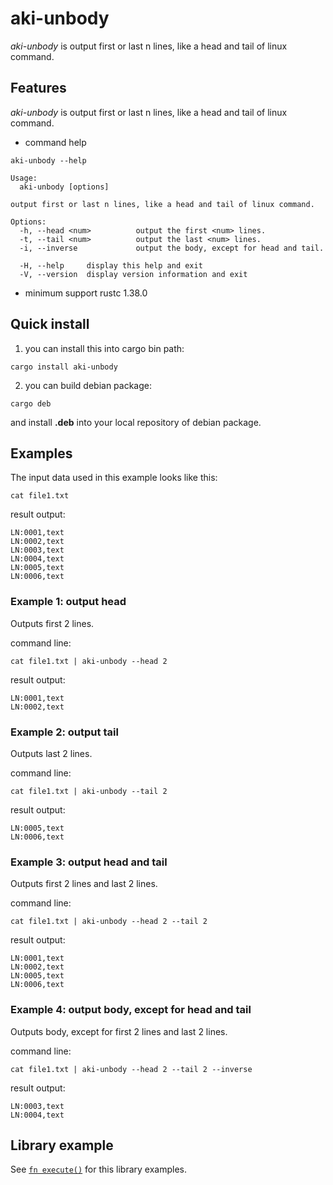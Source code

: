 # aki-unbody

*aki-unbody* is output first or last n lines, like a head and tail of linux command.

## Features

*aki-unbody*  is output first or last n lines, like a head and tail of linux command.

* command help

```text
aki-unbody --help
```

```text
Usage:
  aki-unbody [options]

output first or last n lines, like a head and tail of linux command.

Options:
  -h, --head <num>          output the first <num> lines.
  -t, --tail <num>          output the last <num> lines.
  -i, --inverse             output the body, except for head and tail.

  -H, --help     display this help and exit
  -V, --version  display version information and exit
```

* minimum support rustc 1.38.0

## Quick install

1. you can install this into cargo bin path:

```text
cargo install aki-unbody
```

2. you can build debian package:

```text
cargo deb
```

and install **.deb** into your local repository of debian package.

## Examples

The input data used in this example looks like this:

```
cat file1.txt
```

result output:
```
LN:0001,text
LN:0002,text
LN:0003,text
LN:0004,text
LN:0005,text
LN:0006,text
```

### Example 1: output head

Outputs first 2 lines.

command line:
```
cat file1.txt | aki-unbody --head 2
```

result output:
```
LN:0001,text
LN:0002,text
```

### Example 2: output tail

Outputs last 2 lines.

command line:
```
cat file1.txt | aki-unbody --tail 2
```

result output:
```
LN:0005,text
LN:0006,text
```

### Example 3: output head and tail

Outputs first 2 lines and last 2 lines.

command line:
```
cat file1.txt | aki-unbody --head 2 --tail 2
```

result output:
```
LN:0001,text
LN:0002,text
LN:0005,text
LN:0006,text
```

### Example 4: output body, except for head and tail

Outputs body, except for first 2 lines and last 2 lines.

command line:
```
cat file1.txt | aki-unbody --head 2 --tail 2 --inverse
```

result output:
```
LN:0003,text
LN:0004,text
```

## Library example

See [`fn execute()`] for this library examples.

[`fn execute()`]: crate::execute
